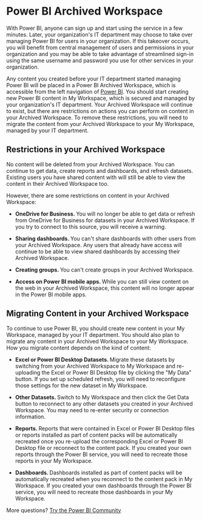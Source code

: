 <properties 
   pageTitle="Power BI Archived Workspace"
   description="Power BI Archived Workspace after managing your Office 365 tenant"
   services="powerbi" 
   documentationCenter="" 
   authors="guyinacube" 
   manager="mblythe" 
   backup=""
   editor=""
   tags=""
   qualityFocus="no"
   qualityDate=""/>
 
<tags
   ms.service="powerbi"
   ms.devlang="NA"
   ms.topic="article"
   ms.tgt_pltfrm="NA"
   ms.workload="powerbi"
   ms.date="09/21/2016"
   ms.author="asaxton"/>

# Power BI Archived Workspace  

With Power BI, anyone can sign up and start using the service in a few minutes.  Later, your organization's IT department may choose to take over managing Power BI for users in your organization.  If this takeover occurs, you will benefit from central management of users and permissions in your organization and you may be able to take advantage of streamlined sign-in using the same username and password you use for other services in your organization. 

Any content you created before your IT department started managing Power BI will be placed in a Power BI Archived Workspace, which is accessible from the left navigation of <bpt id="p1">[</bpt>Power BI<ept id="p1">](https://app.powerbi.com)</ept>.  You should start creating new Power BI content in My Workspace, which is secured and managed by your organization's IT department.  Your Archived Workspace will continue to exist, but there are restrictions on actions you can perform on content in your Archived Workspace.  To remove these restrictions, you will need to migrate the content from your Archived Workspace to your My Workspace, managed by your IT department.

## Restrictions in your Archived Workspace  
No content will be deleted from your Archived Workspace.  You can continue to get data, create reports and dashboards, and refresh datasets.  Existing users you have shared content with will still be able to view the content in their Archived Workspace too.

However, there are some restrictions on content in your Archived Workspace:

-   <bpt id="p1">**</bpt>OneDrive for Business.  <ept id="p1">**</ept> You will no longer be able to get data or refresh from OneDrive for Business for datasets in your Archived Workspace.  If you try to connect to this source, you will receive a warning.

-   <bpt id="p1">**</bpt>Sharing dashboards.  <ept id="p1">**</ept> You can't share dashboards with other users from your Archived Workspace.  Any users that already have access will continue to be able to view shared dashboards by accessing their Archived Workspace.

-   <bpt id="p1">**</bpt>Creating groups.  <ept id="p1">**</ept> You can't create groups in your Archived Workspace.

-   <bpt id="p1">**</bpt>Access on Power BI mobile apps.  <ept id="p1">**</ept><ph id="ph1">﻿</ph>While you can still view content on the web in your Archived Workspace, this content will no longer appear in the Power BI mobile apps.

## Migrating Content in your Archived Workspace  
To continue to use Power BI, you should create new content in your My Workspace, managed by your IT department.   You should also plan to migrate any content in your Archived Workspace to your My Workspace.  How you migrate content depends on the kind of content:

-   <bpt id="p1">**</bpt>Excel or Power BI Desktop ﻿Datasets.  <ept id="p1">**</ept> Migrate these datasets by switching from your Archived Workspace to My Workspace and re-uploading the Excel or Power BI Desktop file by clicking the "My Data" button.  If you set up scheduled refresh, you will need to reconfigure those settings for the new dataset in My Workspace.

-   <bpt id="p1">**</bpt>Other Datasets.  <ept id="p1">**</ept> Switch to My Workspace and then click the Get Data button to reconnect to any other datasets you created in your Archived Workspace.  You may need to re-enter security or connection information.

-   <bpt id="p1">**</bpt>Reports.  <ept id="p1">**</ept> Reports that were contained in Excel or Power BI Desktop files or reports installed as part of content packs will be automatically recreated once you re-upload the corresponding Excel or Power BI Desktop file or reconnect to the content pack.  If you created your own reports through the Power BI service, you will need to recreate those reports in your My Workspace.

-   <bpt id="p1">**</bpt>Dashboards.  <ept id="p1">**</ept> Dashboards installed as part of content packs will be automatically recreated when you reconnect to the content pack in My Workspace.  If you created your own dashboards through the Power BI service, you will need to recreate those dashboards in your My Workspace.

More questions? [Try the Power BI Community](http://community.powerbi.com/)  